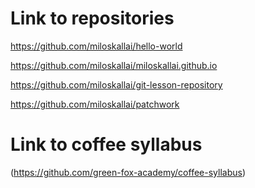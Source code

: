 # Link to repositories

https://github.com/miloskallai/hello-world

https://github.com/miloskallai/miloskallai.github.io

https://github.com/miloskallai/git-lesson-repository

https://github.com/miloskallai/patchwork

# Link to coffee syllabus

(https://github.com/green-fox-academy/coffee-syllabus)
